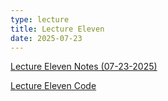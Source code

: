```yaml
---
type: lecture
title: Lecture Eleven
date: 2025-07-23
---
```


[Lecture Eleven Notes (07-23-2025)](https://github.com/wonjun-seo/cosmos/blob/master/static_files/presentations/lecture_eleven/Bayesian_Analysis.pdf)

[Lecture Eleven Code](https://github.com/wonjun-seo/cosmos/blob/master/static_files/presentations/lecture_eleven/)